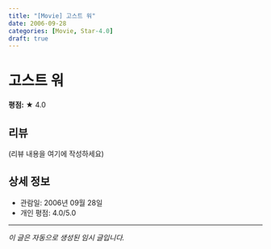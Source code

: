 ```yaml
---
title: "[Movie] 고스트 워"
date: 2006-09-28
categories: [Movie, Star-4.0]
draft: true
---
```


# 고스트 워

**평점:** ★ 4.0

## 리뷰

(리뷰 내용을 여기에 작성하세요)

## 상세 정보

- 관람일: 2006년 09월 28일
- 개인 평점: 4.0/5.0

---

*이 글은 자동으로 생성된 임시 글입니다.*
